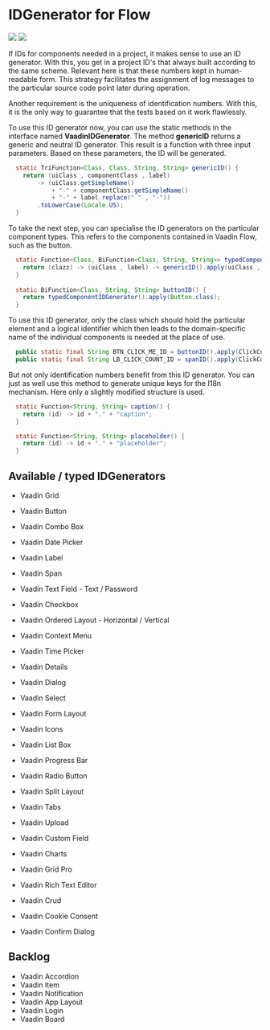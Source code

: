 # IDGenerator for Flow
[![](https://jitpack.io/v/vaadin-developer/id-generator-for-flow.svg)](https://jitpack.io/#vaadin-developer/id-generator-for-flow)
[![](https://jitci.com/gh/vaadin-developer/id-generator-for-flow/svg)](https://jitci.com/gh/vaadin-developer/id-generator-for-flow)

If IDs for components needed in a project, it makes sense to use an ID generator. 
With this, you get in a project ID's that always built according to the same scheme.
Relevant here is that these numbers kept in human-readable form. 
This strategy facilitates the assignment of log messages to the particular source code point later during operation.

Another requirement is the uniqueness of identification numbers. 
With this, it is the only way to guarantee that the tests based on it work flawlessly.

To use this ID generator now, you can use the static methods in the interface named **VaadinIDGenerator**. 
The method **genericID** returns a generic and neutral ID generator. 
This result is a function with three input parameters. 
Based on these parameters, the ID will be generated.

```java
  static TriFunction<Class, Class, String, String> genericID() {
    return (uiClass , componentClass , label)
        -> (uiClass.getSimpleName()
            + "-" + componentClass.getSimpleName()
            + "-" + label.replace(" " , "-"))
        .toLowerCase(Locale.US);
  }
```

To take the next step, you can specialise the ID generators on the particular component types. 
This refers to the components contained in Vaadin Flow, such as the button.

```java
  static Function<Class, BiFunction<Class, String, String>> typedComponentIDGenerator() {
    return (clazz) -> (uiClass , label) -> genericID().apply(uiClass , clazz , label);
  }
  
  static BiFunction<Class, String, String> buttonID() {
    return typedComponentIDGenerator().apply(Button.class);
  }
```

To use this ID generator, only the class which should hold the 
particular element and a logical identifier which then leads to the 
domain-specific name of the individual components is needed at the place of use.

```java
  public static final String BTN_CLICK_ME_ID = buttonID().apply(ClickCounterWorkspace.class, "btn-click-me");
  public static final String LB_CLICK_COUNT_ID = spanID().apply(ClickCounterWorkspace.class, "lb-click-count");
```

But not only identification numbers benefit from this ID generator. 
You can just as well use this method to generate unique keys for the I18n mechanism. 
Here only a slightly modified structure is used.

```java
  static Function<String, String> caption() {
    return (id) -> id + "." + "caption";
  }

  static Function<String, String> placeholder() {
    return (id) -> id + "." + "placeholder";
  }
```

## Available / typed IDGenerators
* Vaadin Grid 
* Vaadin Button 
* Vaadin Combo Box
* Vaadin Date Picker
* Vaadin Label
* Vaadin Span
* Vaadin Text Field - Text / Password
* Vaadin Checkbox
* Vaadin Ordered Layout - Horizontal / Vertical
* Vaadin Context Menu
* Vaadin Time Picker
* Vaadin Details 
* Vaadin Dialog 
* Vaadin Select
* Vaadin Form Layout
* Vaadin Icons
* Vaadin List Box 
* Vaadin Progress Bar 
* Vaadin Radio Button
* Vaadin Split Layout
* Vaadin Tabs 
* Vaadin Upload 
* Vaadin Custom Field 

* Vaadin Charts 
* Vaadin Grid Pro 
* Vaadin Rich Text Editor 
* Vaadin Crud 
* Vaadin Cookie Consent 
* Vaadin Confirm Dialog 


## Backlog
* Vaadin Accordion
* Vaadin Item 
* Vaadin Notification 
* Vaadin App Layout 
* Vaadin Login 
* Vaadin Board 
